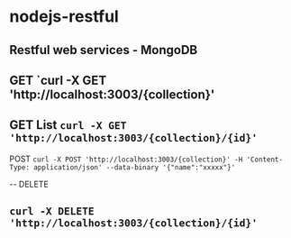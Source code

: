 # nodejs-restful
Restful web services - MongoDB
--
GET
`curl -X GET 'http://localhost:3003/{collection}'
--
GET List
`curl -X GET 'http://localhost:3003/{collection}/{id}'`
--
POST
`curl -X POST 'http://localhost:3003/{collection}' -H 'Content-Type: application/json' --data-binary '{"name":"xxxxx"}'`

--
DELETE

`curl -X DELETE 'http://localhost:3003/{collection}/{id}'`
--
